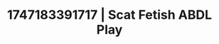 ---
categories:
- Footjob
- Erogenous zones
- Modesty
- Modest MILF
- Eclectic erotica
image: /assets/images/1747183391717.jpg
layout: post
seo:
  description: Featured content with exclusive ABDL Play, Scat Fetish. HD images available.
  keywords: ABDL Play, Scat Fetish
  og_image: /assets/images/1747183391717.jpg
  schema_type: VisualArtwork
tags:
- ABDL Play
- Scat Fetish
- '#1747183391717'
title: 1747183391717 | Scat Fetish ABDL Play
---